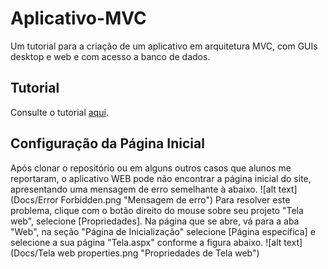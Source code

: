 # Aplicativo-MVC
Um tutorial para a criação de um aplicativo em arquitetura MVC, com GUIs desktop e web e com acesso a banco de dados.
## Tutorial
Consulte o tutorial [aqui](Docs).
## Configuração da Página Inicial
Após clonar o repositório ou em alguns outros casos que alunos me reportaram, o aplicativo WEB pode não encontrar a página inicial do site, apresentando uma mensagem de erro semelhante à abaixo.
![alt text](Docs/Error Forbidden.png "Mensagem de erro")
Para resolver este problema, clique com o botão direito do mouse sobre seu projeto "Tela web", selecione [Propriedades]. Na página que se abre, vá para a aba "Web", na seção "Página de Inicialização" selecione [Página específica] e selecione a sua página "Tela.aspx" conforme a figura abaixo.
![alt text](Docs/Tela web properties.png "Propriedades de Tela web")
